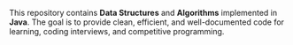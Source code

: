 This repository contains **Data Structures** and **Algorithms** implemented in **Java**. The goal is to provide clean, efficient, and well-documented code for learning, coding interviews, and competitive programming.

